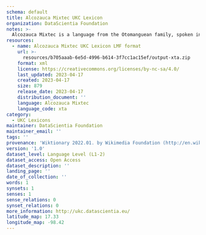 ```yaml
---
schema: default
title: Alcozauca Mixtec UKC Lexicon
organization: DataScientia Foundation
notes: >-
  Alcozauca Mixtec is a language from the Otomanguean family, spoken in North America. The UKC Lexicon of Alcozauca Mixtec is represented as a lexico-semantic network. It consists of words, word senses, synsets, as well as sense-level and synset-level relationships.
resources:
  - name: Alcozauca Mixtec UKC Lexicon LMF format
    url: >-
      resources/b705aaab-6e5d-4996-b614-3f7cc1ac15ef/output-xta.zip
    format: xml
    license: https://creativecommons.org/licenses/by-nc-sa/4.0/
    last_updated: 2023-04-17
    created: 2023-04-17
    size: 879
    release_date: 2023-04-17
    distribution_document: ''
    language: Alcozauca Mixtec
    language_code: xta
category:
  - UKC Lexicons
maintainer: DataScientia Foundation
maintainer_email: ''
tags: ''
provenance: 'Wiktionary 2022.01. by Wikimedia Foundation (http://en.wiktionary.org); KinDiv: Kinship Diversity 1.0 by Temuulen Khishigsuren (http://ukc.disi.unitn.it/index.php/kinship/); Princeton WordNet 2.1 by Princeton University (https://wordnet.princeton.edu)'
version: '1.0'
dataset_level: Language Level (L1-2)
dataset_access: Open Access
dataset_description: ''
landing_page: ''
date_of_collection: ''
words: 1
synsets: 1
senses: 1
sense_relations: 0
synset_relations: 0
more_information: http://ukc.datascientia.eu/
latitude_map: 17.33
longitude_map: -98.42
---
```

